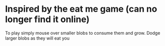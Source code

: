 # Inspired by the eat me game (can no longer find it online)

To play simply mouse over smaller blobs to consume them and grow. Dodge larger blobs as they will eat you
